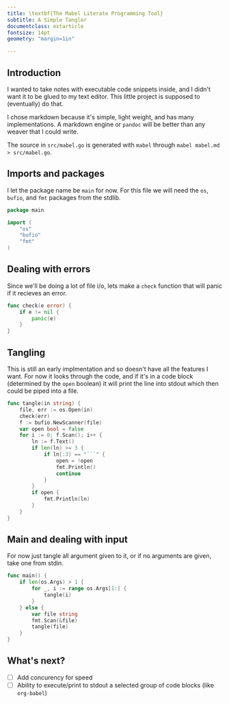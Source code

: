 ```yaml
---
title: \textbf{The Mabel Literate Programming Tool}
subtitle: A Simple Tangler
documentclass: extarticle
fontsize: 14pt
geometry: "margin=1in"

---
```


## Introduction

I wanted to take notes with executable code snippets inside, and I didn't want it to be glued to my text editor. This little project is supposed to (eventually) do that.

I chose markdown because it's simple, light weight, and has many implementations. A markdown engine or `pandoc` will be better than any weaver that I could write.

The source in `src/mabel.go` is generated with `mabel` through `mabel mabel.md > src/mabel.go`.

## Imports and packages

I let the package name be `main` for now. For this file we will need the `os`, `bufio`, and `fmt` packages from the stdlib.

```go
package main

import (
	"os"
	"bufio"
	"fmt"
)
```

## Dealing with errors

Since we'll be doing a lot of file i/o, lets make a `check` function that will panic if it recieves an error.

```go
func check(e error) {
	if e != nil {
		panic(e)
	}
}
```

## Tangling

This is still an early implmentation and so doesn't have all the features I want. For now it looks through the code, and if it's in a code block (determined by the `open` boolean) it will print the line into stdout which then could be piped into a file.

```go
func tangle(in string) {
	file, err := os.Open(in)
	check(err)
	f := bufio.NewScanner(file)
	var open bool = false
	for i := 0; f.Scan(); i++ {
		ln := f.Text()
		if len(ln) >= 3 {
			if ln[:3] == "```" {
				open = !open
				fmt.Println()
				continue
			}
		}
		if open {
			fmt.Println(ln)
		}
	}
}
```

## Main and dealing with input

For now just tangle all argument given to it, or if no arguments are given, take one from stdin.

```go
func main() {
	if len(os.Args) > 1 {
		for _, i := range os.Args[1:] {
			tangle(i)
		}
	} else {
		var file string
		fmt.Scan(&file)
		tangle(file)
	}
}
```

## What's next?

- [ ] Add concurency for speed 
- [ ] Ability to execute/print to stdout a selected group of code blocks (like `org-babel`)

